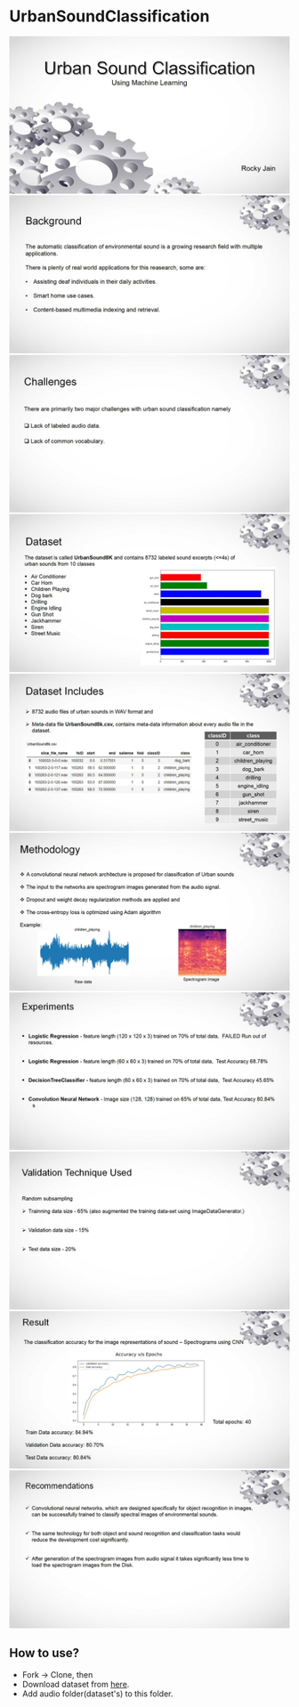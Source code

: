 # UrbanSoundClassification


![Slide 1](UrbanSoundClassificationSlides/Slide1.jpg)
![Slide 2](UrbanSoundClassificationSlides/Slide2.jpg)
![Slide 3](UrbanSoundClassificationSlides/Slide3.jpg)
![Slide 4](UrbanSoundClassificationSlides/Slide4.jpg)
![Slide 5](UrbanSoundClassificationSlides/Slide5.jpg)
![Slide 6](UrbanSoundClassificationSlides/Slide6.jpg)
![Slide 7](UrbanSoundClassificationSlides/Slide7.jpg)
![Slide 8](UrbanSoundClassificationSlides/Slide8.jpg)
![Slide 9](UrbanSoundClassificationSlides/Slide9.jpg)
![Slide 10](UrbanSoundClassificationSlides/Slide10.jpg)

## How to use?
- Fork -> Clone, then
- Download dataset from [here](https://goo.gl/8hY5ER).
- Add audio folder(dataset's) to this folder.
 


